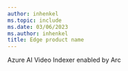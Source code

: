 ```yaml
---
author: inhenkel
ms.topic: include
ms.date: 03/06/2023
ms.author: inhenkel
title: Edge product name
---
```


Azure AI Video Indexer enabled by Arc